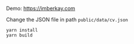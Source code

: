 Demo: https://imberkay.com

Change the JSON file in path `public/data/cv.json`

```
yarn install
yarn build
```
